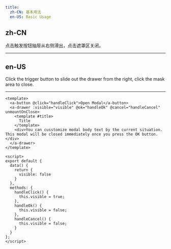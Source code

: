 ```yaml
title:
  zh-CN: 基本用法
  en-US: Basic Usage
```

## zh-CN

点击触发按钮抽屉从右侧滑出，点击遮罩区关闭。

---

## en-US

Click the trigger button to slide out the drawer from the right, click the mask area to close.

---

```vue
<template>
  <a-button @click="handleClick">Open Modal</a-button>
  <a-drawer :visible="visible" @ok="handleOk" @cancel="handleCancel" unmountOnClose>
    <template #title>
      Title
    </template>
    <div>You can cusstomize modal body text by the current situation. This modal will be closed immediately once you press the OK button.</div>
  </a-drawer>
</template>

<script>
export default {
  data() {
    return {
      visible: false
    }
  },
  methods: {
    handleClick() {
      this.visible = true;
    },
    handleOk() {
      this.visible = false;
    },
    handleCancel() {
      this.visible = false;
    }
  }
};
</script>
```
